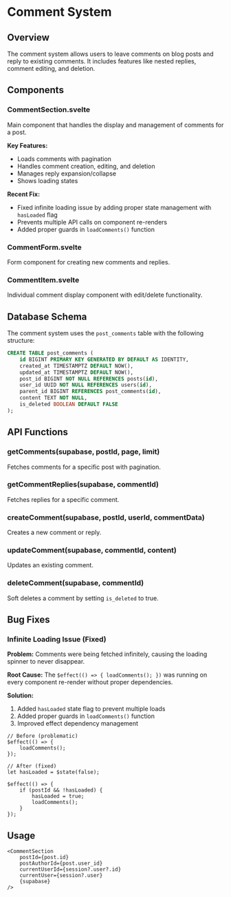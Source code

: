 # Comment System

## Overview

The comment system allows users to leave comments on blog posts and reply to existing comments. It includes features like nested replies, comment editing, and deletion.

## Components

### CommentSection.svelte

Main component that handles the display and management of comments for a post.

**Key Features:**

- Loads comments with pagination
- Handles comment creation, editing, and deletion
- Manages reply expansion/collapse
- Shows loading states

**Recent Fix:**

- Fixed infinite loading issue by adding proper state management with `hasLoaded` flag
- Prevents multiple API calls on component re-renders
- Added proper guards in `loadComments()` function

### CommentForm.svelte

Form component for creating new comments and replies.

### CommentItem.svelte

Individual comment display component with edit/delete functionality.

## Database Schema

The comment system uses the `post_comments` table with the following structure:

```sql
CREATE TABLE post_comments (
    id BIGINT PRIMARY KEY GENERATED BY DEFAULT AS IDENTITY,
    created_at TIMESTAMPTZ DEFAULT NOW(),
    updated_at TIMESTAMPTZ DEFAULT NOW(),
    post_id BIGINT NOT NULL REFERENCES posts(id),
    user_id UUID NOT NULL REFERENCES users(id),
    parent_id BIGINT REFERENCES post_comments(id),
    content TEXT NOT NULL,
    is_deleted BOOLEAN DEFAULT FALSE
);
```

## API Functions

### getComments(supabase, postId, page, limit)

Fetches comments for a specific post with pagination.

### getCommentReplies(supabase, commentId)

Fetches replies for a specific comment.

### createComment(supabase, postId, userId, commentData)

Creates a new comment or reply.

### updateComment(supabase, commentId, content)

Updates an existing comment.

### deleteComment(supabase, commentId)

Soft deletes a comment by setting `is_deleted` to true.

## Bug Fixes

### Infinite Loading Issue (Fixed)

**Problem:** Comments were being fetched infinitely, causing the loading spinner to never disappear.

**Root Cause:** The `$effect(() => { loadComments(); })` was running on every component re-render without proper dependencies.

**Solution:**

1. Added `hasLoaded` state flag to prevent multiple loads
2. Added proper guards in `loadComments()` function
3. Improved effect dependency management

```svelte
// Before (problematic)
$effect(() => {
    loadComments();
});

// After (fixed)
let hasLoaded = $state(false);

$effect(() => {
    if (postId && !hasLoaded) {
        hasLoaded = true;
        loadComments();
    }
});
```

## Usage

```svelte
<CommentSection
	postId={post.id}
	postAuthorId={post.user_id}
	currentUserId={session?.user?.id}
	currentUser={session?.user}
	{supabase}
/>
```
